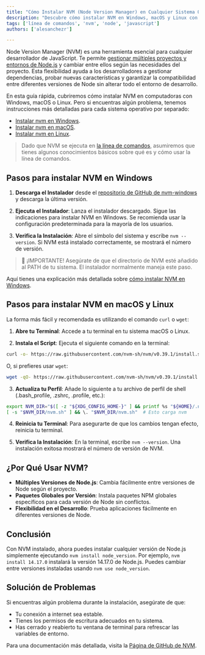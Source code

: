 ```yaml
---
title: "Cómo Instalar NVM (Node Version Manager) en Cualquier Sistema Operativo"
description: "Descubre cómo instalar NVM en Windows, macOS y Linux con nuestra guía completa. Gestiona múltiples entornos de Node.js fácilmente y cambia entre versiones sin problemas."
tags: ['línea de comandos', 'nvm', 'node', 'javascript']
authors: ['alesanchezr']

---
```


Node Version Manager (NVM) es una herramienta esencial para cualquier desarrollador de JavaScript. Te permite [gestionar múltiples proyectos y entornos de Node.js](https://4geeks.com/lesson/what-is-an-environment-in-programming) y cambiar entre ellos según las necesidades del proyecto. Esta flexibilidad ayuda a los desarrolladores a gestionar dependencias, probar nuevas características y garantizar la compatibilidad entre diferentes versiones de Node sin alterar todo el entorno de desarrollo.

En esta guía rápida, cubriremos cómo instalar NVM en computadoras con Windows, macOS o Linux. Pero si encuentras algún problema, tenemos instrucciones más detalladas para cada sistema operativo por separado:

-  [Instalar nvm en Windows](https://4geeks.com/how-to/nvm-install-windows).
-  [Instalar nvm en macOS](https://4geeks.com/how-to/install-node-nvm-mac-osx).
-  [Instalar nvm en Linux](https://4geeks.com/how-to/nvm-install-linux).

> Dado que NVM se ejecuta en [la línea de comandos](https://4geeks.com/technology/command-line), asumiremos que tienes algunos conocimientos básicos sobre qué es y cómo usar la línea de comandos.

## Pasos para instalar NVM en Windows

1. **Descarga el Instalador** desde el [repositorio de GitHub de nvm-windows](https://github.com/coreybutler/nvm-windows/releases) y descarga la última versión.

2. **Ejecuta el Instalador**: Lanza el instalador descargado. Sigue las indicaciones para instalar NVM en Windows. Se recomienda usar la configuración predeterminada para la mayoría de los usuarios.

3. **Verifica la Instalación**: Abre el símbolo del sistema y escribe `nvm --version`. Si NVM está instalado correctamente, se mostrará el número de versión.

> 🚨 ¡IMPORTANTE! Asegúrate de que el directorio de NVM esté añadido al PATH de tu sistema. El instalador normalmente maneja este paso.

Aquí tienes una explicación más detallada sobre [cómo instalar NVM en Windows](https://4geeks.com/how-to/nvm-install-windows).

## Pasos para instalar NVM en macOS y Linux

La forma más fácil y recomendada es utilizando el comando `curl` o `wget`:

1. **Abre tu Terminal**: Accede a tu terminal en tu sistema macOS o Linux.

2. **Instala el Script**: Ejecuta el siguiente comando en la terminal:

```bash
curl -o- https://raw.githubusercontent.com/nvm-sh/nvm/v0.39.1/install.sh | bash
```

O, si prefieres usar `wget`:

```bash
wget -qO- https://raw.githubusercontent.com/nvm-sh/nvm/v0.39.1/install.sh | bash
```

3. **Actualiza tu Perfil**: Añade lo siguiente a tu archivo de perfil de shell (.bash_profile, .zshrc, .profile, etc.):
```bash
export NVM_DIR="$([ -z "${XDG_CONFIG_HOME-}" ] && printf %s "${HOME}/.nvm" || printf %s "${XDG_CONFIG_HOME}/nvm")"
[ -s "$NVM_DIR/nvm.sh" ] && \. "$NVM_DIR/nvm.sh"  # Esto carga nvm
```

4. **Reinicia tu Terminal**: Para asegurarte de que los cambios tengan efecto, reinicia tu terminal.

5. **Verifica la Instalación**: En la terminal, escribe `nvm --version`. Una instalación exitosa mostrará el número de versión de NVM.

## ¿Por Qué Usar NVM?

- **Múltiples Versiones de Node.js**: Cambia fácilmente entre versiones de Node según el proyecto.
- **Paquetes Globales por Versión**: Instala paquetes NPM globales específicos para cada versión de Node sin conflictos.
- **Flexibilidad en el Desarrollo**: Prueba aplicaciones fácilmente en diferentes versiones de Node.

## Conclusión

Con NVM instalado, ahora puedes instalar cualquier versión de Node.js simplemente ejecutando `nvm install node_version`. Por ejemplo, `nvm install 14.17.0` instalará la versión 14.17.0 de Node.js. Puedes cambiar entre versiones instaladas usando `nvm use node_version`.

## Solución de Problemas

Si encuentras algún problema durante la instalación, asegúrate de que:
- Tu conexión a internet sea estable.
- Tienes los permisos de escritura adecuados en tu sistema.
- Has cerrado y reabierto tu ventana de terminal para refrescar las variables de entorno.

Para una documentación más detallada, visita la [Página de GitHub de NVM](https://github.com/nvm-sh/nvm).
